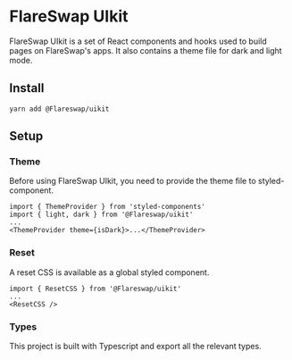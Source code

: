 # FlareSwap UIkit


FlareSwap UIkit is a set of React components and hooks used to build pages on FlareSwap's apps. It also contains a theme file for dark and light mode.

## Install

`yarn add @Flareswap/uikit`

## Setup

### Theme

Before using FlareSwap UIkit, you need to provide the theme file to styled-component.

```
import { ThemeProvider } from 'styled-components'
import { light, dark } from '@Flareswap/uikit'
...
<ThemeProvider theme={isDark}>...</ThemeProvider>
```

### Reset

A reset CSS is available as a global styled component.

```
import { ResetCSS } from '@Flareswap/uikit'
...
<ResetCSS />
```

### Types

This project is built with Typescript and export all the relevant types.
